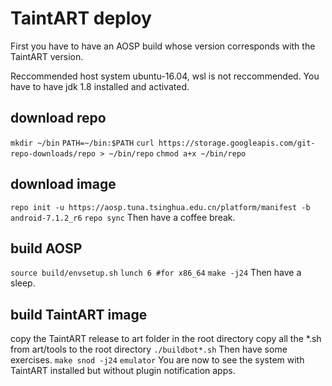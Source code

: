 # TaintART deploy
First you have to have an AOSP build whose version corresponds with the TaintART version.

Reccommended host system ubuntu-16.04, wsl is not reccommended. You have to have jdk 1.8 installed and activated.

## download repo
`mkdir ~/bin`
`PATH=~/bin:$PATH`
`curl https://storage.googleapis.com/git-repo-downloads/repo > ~/bin/repo`
`chmod a+x ~/bin/repo`

## download image
`repo init -u https://aosp.tuna.tsinghua.edu.cn/platform/manifest -b android-7.1.2_r6`
`repo sync`
Then have a coffee break.

## build AOSP
`source build/envsetup.sh`
`lunch 6 #for x86_64`
`make -j24`
Then have a sleep.

## build TaintART image
copy the TaintART release to art folder in the root directory
copy all the *.sh from art/tools to the root directory
`./buildbot*.sh`
Then have some exercises.
`make snod -j24`
`emulator`
You are now to see the system with TaintART installed but without plugin notification apps.